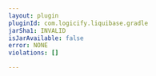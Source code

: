 ```yaml
---
layout: plugin
pluginId: com.logicify.liquibase.gradle
jarSha1: INVALID
isJarAvailable: false
error: NONE
violations: []

---
```

